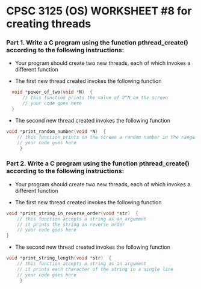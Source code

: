 # CPSC 3125 (OS) WORKSHEET #8 for creating threads

### Part 1. Write a C program using the function pthread_create() according to the following instructions: 

-	Your program should create two new threads, each of which invokes a different function

-	The first new thread created invokes the following function
  ```c
    void *power_of_two(void *N)  {
        // this function prints the value of 2^N on the screen
        // your code goes here
    }
  ```

-	The second new thread created invokes the following function
```c
void *print_random_number(void *N)  {
	// this function prints on the screen a random number in the range 1~N
	// your code goes here
     }
```

### Part 2. Write a C program using the function pthread_create() according to the following instructions: 

-	Your program should create two new threads, each of which invokes a different function

-	The first new thread created invokes the following function
```c
void *print_string_in_reverse_order(void *str)  {
	// this function accepts a string as an argument
	// it prints the string in reverse order
	// your code goes here
}
```

-	The second new thread created invokes the following function
```c
void *print_string_length(void *str)  {
	// this function accepts a string as an argument
	// it prints each character of the string in a single line
	// your code goes here
     }
```


